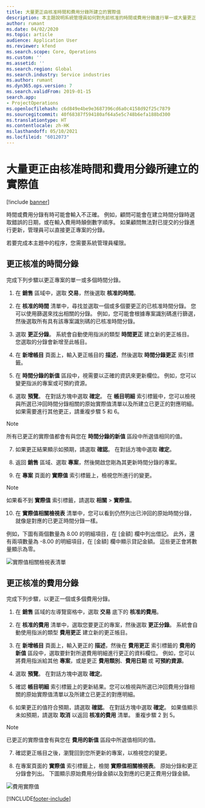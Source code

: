 ```yaml
---
title: 大量更正由核准時間和費用分錄所建立的實際值
description: 本主題說明系統管理員如何對先前核准的時間或費用分錄進行單一或大量更正 (如果計費未完成)。
author: rumant
ms.date: 04/02/2020
ms.topic: article
audience: Application User
ms.reviewer: kfend
ms.search.scope: Core, Operations
ms.custom: ''
ms.assetid: ''
ms.search.region: Global
ms.search.industry: Service industries
ms.author: rumant
ms.dyn365.ops.version: 7
ms.search.validFrom: 2019-01-15
search.app:
- ProjectOperations
ms.openlocfilehash: c6d849e4be9e3687396cd6a0c4158d92f25c7879
ms.sourcegitcommit: 40f68387f594180af64a5e5c748b6efa188bd300
ms.translationtype: HT
ms.contentlocale: zh-HK
ms.lasthandoff: 05/10/2021
ms.locfileid: "6012073"
---
```

# <a name="bulk-corrections-of-actuals-created-by-approved-time-and-expense-entries"></a>大量更正由核准時間和費用分錄所建立的實際值

[!include [banner](../includes/psa-now-project-operations.md)]

時間或費用分錄有時可能會輸入不正確。 例如，顧問可能會在建立時間分錄時選取錯誤的日期，或在輸入費用時顛倒數字順序。 如果顧問無法對已提交的分錄進行更新，管理員可以直接更正專案的分錄。

若要完成本主題中的程序，您需要系統管理員權限。

## <a name="correct-approved-time-entries"></a>更正核准的時間分錄     

完成下列步驟以更正專案的單一或多個時間分錄。

1. 在 **銷售** 區域中，選取 **交易**，然後選取 **核准的時間**。 

2. 在 **核准的時間** 清單中，尋找並選取一個或多個要更正的已核准時間分錄。 您可以使用篩選來找出相關的分錄。 例如，您可能會根據專案識別碼進行篩選，然後選取所有具有該專案識別碼的已核准時間分錄。

3. 選取 **更正分錄**。 系統會自動使用指派的類型 **時間更正** 建立新的更正帳目。 您選取的分錄會新增至此帳目。 

4. 在 **新增帳目** 頁面上，輸入更正帳目的 **描述**，然後選取 **時間分錄更正** 索引標籤。  
5. 在 **時間分錄的新值** 區段中，視需要以正確的資訊來更新欄位。 例如，您可以變更指派的專案或可預約資源。

6. 選取 **預覽**。 在對話方塊中選取 **確定**。 在 **帳目明細** 索引標籤中，您可以檢視與所選已沖回時間分錄相關的原始實際值清單以及所建立已更正的對應明細。 如果需要進行其他更正，請重複步驟 5 和 6。 

> [!NOTE]
> 所有已更正的實際值都會有與您在 **時間分錄的新值** 區段中所選值相同的值。

7. 如果更正結果顯示如預期，請選取 **確認**。 在對話方塊中選取 **確定**。

8. 返回 **銷售** 區域、選取 **專案**，然後開啟您剛為其更新時間分錄的專案。 

9. 在 **專案** 頁面的 **實際值** 索引標籤上，檢視您所進行的變更。 

> [!NOTE]
> 如果看不到 **實際值** 索引標籤，請選取 **相關** > **實際值**。  

10. 在 **實際值相關檢視表** 清單中，您可以看到仍然列出已沖回的原始時間分錄，就像是對應的已更正時間分錄一樣。 

例如，下圖有兩個數量為 8.00 的明細項目，在 [金額] 欄中列出借記。 此外，還有兩項數量為 -8.00 的明細項目，在 [金額] 欄中顯示貸記金額。 這些更正會將數量顯示為零。

![實際值相關檢視表清單](https://github.com/MicrosoftDocs/dynamics-365-customer-engagement-pr/blob/bulk-corrections-actuals-created-by-approved-time-expense-entries.md/time-actuals.png)
 
## <a name="correct-approved-expense-entries"></a>更正核准的費用分錄

完成下列步驟，以更正一個或多個費用分錄。 

1. 在 **銷售** 區域的左導覽窗格中，選取 **交易** 底下的 **核准的費用**。

2. 在 **核准的費用** 清單中，選取您要更正的專案，然後選取 **更正分錄**。 系統會自動使用指派的類型 **費用更正** 建立新的更正帳目。 

3. 在 **新增帳目** 頁面上，輸入更正的 **描述**，然後在 **費用更正** 索引標籤的 **費用的新值** 區段中，選取要針對所選費用明細進行更正的資料欄位。 例如，您可以將費用指派給其他 **專案**，或是更正 **費用類別**、**費用日期** 或 **可預約資源**。

4. 選取 **預覽**。 在對話方塊中選取 **確定**。 

5. 確認 **帳目明細** 索引標籤上的更新結果。您可以檢視與所選已沖回費用分錄相關的原始實際值清單以及所建立已更正的對應明細。

6. 如果更正的值符合預期，請選取 **確認**。 在對話方塊中選取 **確定**。 如果值顯示未如預期，請選取 **取消** 以返回 **核准的費用** 清單。 重複步驟 2 到 5。 

> [!NOTE]
> 已更正的實際值會有與您在 **費用的新值** 區段中所選值相同的值。

7. 確認更正帳目之後，瀏覽回到您所更新的專案，以檢視您的變更。  

8. 在專案頁面的 **實際值** 索引標籤上，檢閱 **實際值相關檢視表**。 原始分錄和更正分錄會列出。 下圖顯示原始費用分錄金額以及對應的已更正費用分錄金額。 

![費用實際值](https://user-images.githubusercontent.com/60806505/77122219-4cd52900-69fa-11ea-8349-ccd2ffebf640.png)


[!INCLUDE[footer-include](../includes/footer-banner.md)]
